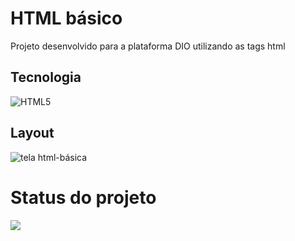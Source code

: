 # HTML básico
Projeto desenvolvido para a plataforma DIO utilizando as tags html

## Tecnologia
![HTML5](https://img.shields.io/badge/html5-%23E34F26.svg?style=for-the-badge&logo=html5&logoColor=white)

## Layout
![tela html-básica](https://github.com/BiaSilvaa/html-basico/assets/145875117/079a05d5-5962-4e5b-8f7c-ac55fb038c7e)

# Status do projeto
<img src="http://img.shields.io/static/v1?label=STATUS&message=CONCLUIDO&color=GREEN&style=for-the-badge"/>
